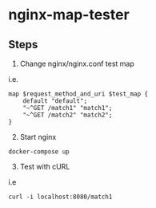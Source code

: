 # nginx-map-tester

## Steps

1. Change nginx/nginx.conf test map

i.e.
```
map $request_method_and_uri $test_map {
    default "default";
    "~^GET /match1" "match1";
    "~^GET /match2" "match2";
}
```
2. Start nginx 
```
docker-compose up
```
3. Test with cURL

i.e
```
curl -i localhost:8080/match1
```
